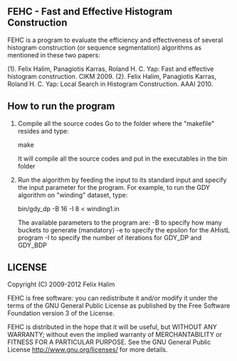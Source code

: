 FEHC - Fast and Effective Histogram Construction
------------------------------------------------

FEHC is a program to evaluate the efficiency and effectiveness of several 
histogram construction (or sequence segmentation) algorithms
as mentioned in these two papers:

(1). Felix Halim, Panagiotis Karras, Roland H. C. Yap: 
     Fast and effective histogram construction. CIKM 2009.
(2). Felix Halim, Panagiotis Karras, Roland H. C. Yap: 
     Local Search in Histogram Construction. AAAI 2010.



How to run the program
----------------------

1. Compile all the source codes
   Go to the folder where the "makefile" resides and type:

   make

   It will compile all the source codes and put in the executables
   in the bin folder

2. Run the algorithm by feeding the input to its standard input
   and specify the input parameter for the program.
   For example, to run the GDY algorithm on "winding" dataset, type:

   bin/gdy_dp -B 16 -I 8 < winding1.in

   The available parameters to the program are:
   -B to specify how many buckets to generate (mandatory)
   -e to specify the epsilon for the AHistL program
   -I to specify the number of iterations for GDY_DP and GDY_BDP



LICENSE
-------

Copyright (C) 2009-2012 Felix Halim

FEHC is free software: you can redistribute it and/or modify
it under the terms of the GNU General Public License as published by
the Free Software Foundation version 3 of the License.

FEHC is distributed in the hope that it will be useful,
but WITHOUT ANY WARRANTY; without even the implied warranty of
MERCHANTABILITY or FITNESS FOR A PARTICULAR PURPOSE.  See the GNU
General Public License <http://www.gnu.org/licenses/> for more details.
